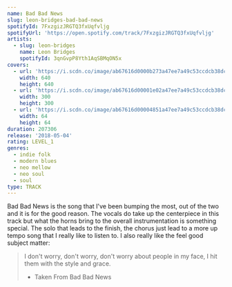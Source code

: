 ```yaml
---
name: Bad Bad News
slug: leon-bridges-bad-bad-news
spotifyId: 7FxzgizJRGTQ3fxUqfvljg
spotifyUrl: 'https://open.spotify.com/track/7FxzgizJRGTQ3fxUqfvljg'
artists:
  - slug: leon-bridges
    name: Leon Bridges
    spotifyId: 3qnGvpP8Yth1AqSBMqON5x
covers:
  - url: 'https://i.scdn.co/image/ab67616d0000b273a47ee7a49c53ccdcb38dc874'
    width: 640
    height: 640
  - url: 'https://i.scdn.co/image/ab67616d00001e02a47ee7a49c53ccdcb38dc874'
    width: 300
    height: 300
  - url: 'https://i.scdn.co/image/ab67616d00004851a47ee7a49c53ccdcb38dc874'
    width: 64
    height: 64
duration: 207306
release: '2018-05-04'
rating: LEVEL_1
genres:
  - indie folk
  - modern blues
  - neo mellow
  - neo soul
  - soul
type: TRACK
---
```

Bad Bad News is the song that I've been bumping the most, out of the two and it is for the
good reason. The vocals do take up the centerpiece in this track but what the horns bring
to the overall instrumentation is something special. The solo that leads to the finish,
the chorus just lead to a more up tempo song that I really like to listen to. I also
really like the feel good subject matter:

> I don't worry, don't worry, don't worry about people in my face, I hit them with the style
> and grace.
> - Taken From Bad Bad News
